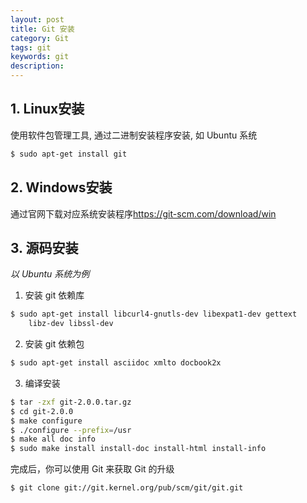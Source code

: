 ```yaml
---
layout: post
title: Git 安装
category: Git
tags: git
keywords: git
description:
---
```


## 1. Linux安装

使用软件包管理工具, 通过二进制安装程序安装, 如 Ubuntu 系统
```bash
$ sudo apt-get install git
```

## 2. Windows安装

通过官网下载对应系统安装程序<https://git-scm.com/download/win>

## 3. 源码安装

*以 Ubuntu 系统为例*

1. 安装 git 依赖库

```bash
$ sudo apt-get install libcurl4-gnutls-dev libexpat1-dev gettext
    libz-dev libssl-dev
```

2. 安装 git 依赖包
```bash
$ sudo apt-get install asciidoc xmlto docbook2x
```

3. 编译安装
```bash
$ tar -zxf git-2.0.0.tar.gz
$ cd git-2.0.0
$ make configure
$ ./configure --prefix=/usr
$ make all doc info
$ sudo make install install-doc install-html install-info
```

完成后，你可以使用 Git 来获取 Git 的升级
```bash
$ git clone git://git.kernel.org/pub/scm/git/git.git
```